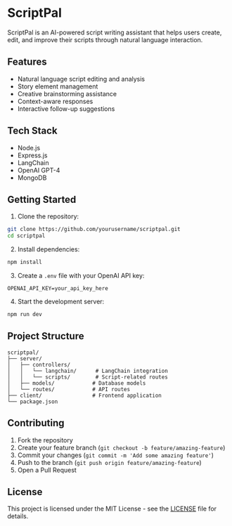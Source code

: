# ScriptPal

ScriptPal is an AI-powered script writing assistant that helps users create, edit, and improve their scripts through natural language interaction.

## Features

- Natural language script editing and analysis
- Story element management
- Creative brainstorming assistance
- Context-aware responses
- Interactive follow-up suggestions

## Tech Stack

- Node.js
- Express.js
- LangChain
- OpenAI GPT-4
- MongoDB

## Getting Started

1. Clone the repository:
```bash
git clone https://github.com/yourusername/scriptpal.git
cd scriptpal
```

2. Install dependencies:
```bash
npm install
```

3. Create a `.env` file with your OpenAI API key:
```
OPENAI_API_KEY=your_api_key_here
```

4. Start the development server:
```bash
npm run dev
```

## Project Structure

```
scriptpal/
├── server/
│   ├── controllers/
│   │   └── langchain/      # LangChain integration
│   │   └── scripts/        # Script-related routes
│   ├── models/            # Database models
│   └── routes/            # API routes
├── client/                # Frontend application
└── package.json
```

## Contributing

1. Fork the repository
2. Create your feature branch (`git checkout -b feature/amazing-feature`)
3. Commit your changes (`git commit -m 'Add some amazing feature'`)
4. Push to the branch (`git push origin feature/amazing-feature`)
5. Open a Pull Request

## License

This project is licensed under the MIT License - see the [LICENSE](LICENSE) file for details. 